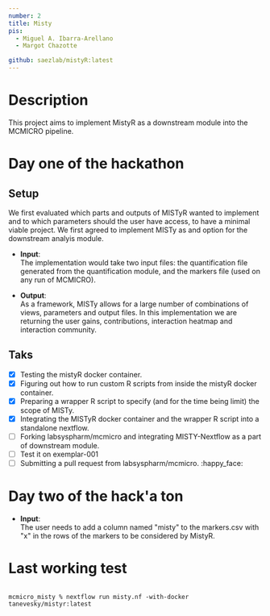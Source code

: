 ```yaml
---
number: 2
title: Misty
pis:
  - Miguel A. Ibarra-Arellano
  - Margot Chazotte

github: saezlab/mistyR:latest
---
```

# Description

This project aims to implement MistyR as a downstream module into the MCMICRO pipeline.

# Day one of the hackathon

## Setup
We first evaluated which parts and outputs of MISTyR wanted to implement and to which parameters should the user have access, to have a minimal viable project. We first agreed to implement MISTy as and option for the downstream analyis module.  

- **Input**:  
The implementation would take two input files: the quantification file generated from the quantification module, and the markers file (used on any run of MCMICRO).  

- **Output**:  
As a framework, MISTy allows for a large number of combinations of views, parameters and output files. In this implementation we are returning the user gains, contributions, interaction heatmap and interaction community. 

## Taks
- [x] Testing the mistyR docker container.
- [x] Figuring out how to run custom R scripts from inside the mistyR docker container.
- [x] Preparing a wrapper R script to specify (and for the time being limit) the scope of MISTy. 
- [x] Integrating the MISTyR docker container and the wrapper R script into a standalone nextflow.
- [ ] Forking labsyspharm/mcmicro and integrating MISTY-Nextflow as a part of downstream module.
- [ ] Test it on exemplar-001
- [ ] Submitting a pull request from labsyspharm/mcmicro. :happy_face:

# Day two of the hack'a ton

- **Input**:  
The user needs to add a column named "misty" to the markers.csv with "x" in the rows of the markers to be considered by MistyR.

# Last working test 
<pre>
<code>
mcmicro_misty % nextflow run misty.nf -with-docker tanevesky/mistyr:latest
</code>
</pre>
